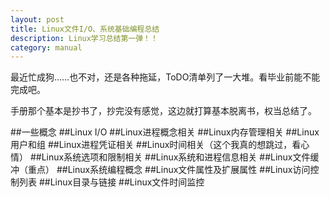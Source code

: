 ```yaml
---
layout: post
title: Linux文件I/O、系统基础编程总结
description: Linux学习总结第一弹！！
category: manual
---
```

最近忙成狗……也不对，还是各种拖延，ToDO清单列了一大堆。看毕业前能不能完成吧。

手册那个基本是抄书了，抄完没有感觉，这边就打算基本脱离书，权当总结了。

##一些概念
##Linux I/O
##Linux进程概念相关
##Linux内存管理相关
##Linux用户和组
##Linux进程凭证相关
##Linux时间相关（这个我真的想跳过，看心情）
##Linux系统选项和限制相关
##Linux系统和进程信息相关
##Linux文件缓冲（重点）
##Linux系统编程概念
##Linux文件属性及扩展属性
##Linux访问控制列表
##Linux目录与链接
##Linux文件时间监控


